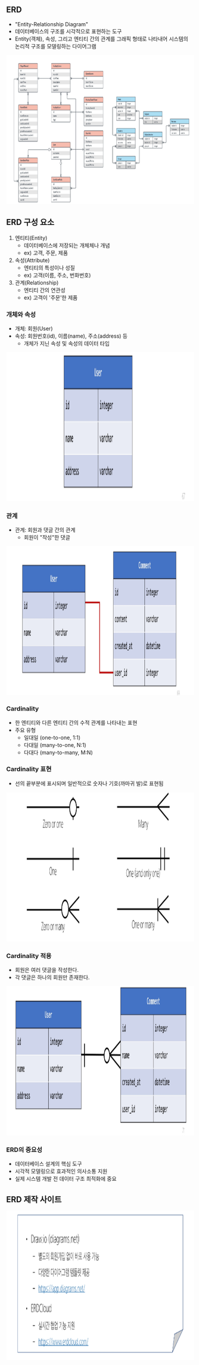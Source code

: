 ## ERD
- "Entity-Relationship Diagram"
- 데이터베이스의 구조를 시각적으로 표현하는 도구
- Entity(객체), 속성, 그리고 엔티티 간의 관계를 그래픽 형태로 나타내어 시스템의 논리적 구조를 모델링하는 다이어그램
<img src="images/image_8.png" width="600" height="400">

## ERD 구성 요소
1. 엔티티(Entity)
   - 데이터베이스에 저장되는  개체체나 개념
   - ex) 고객, 주문, 제품
2. 속성(Attribute)
   - 엔티티의 특성이나 성질
   - ex) 고객(이름, 주소, 번화번호)
3. 관계(Relationship)
   - 엔티티 간의 연관성
   - ex) 고객이 '주문'한 제품

### 개체와 속성
- 개체: 회원(User)
- 속성: 회원번호(id), 이름(name), 주소(address) 등
  - 개체가 지닌 속성 및 속성의 데이터 타입
<img src="images/image_9.png" width="600" height="400">

### 관계
- 관계: 회원과 댓글 간의 관계
  - 회원이 "작성"한 댓글
<img src="images/image_10.png" width="600" height="400">

### Cardinality
- 한 엔티티와 다른 엔티티 간의 수적 관계를 나타내는 표현
- 주요 유형
  - 일대일 (one-to-one, 1:1)
  - 다대일 (many-to-one, N:1)
  - 다대다 (many-to-many, M:N)

### Cardinality 표현
- 선의 끝부분에 표시되며 일반적으로 숫자나 기호(까마귀 발)로 표현됨
<img src="images/image_11.png" width="600" height="400">

### Cardinality 적용
- 회원은 여러 댓글을 작성한다.
- 각 댓글은 하나의 회원만 존재한다.
<img src="images/image_12.png" width="600" height="400">

### ERD의 중요성
- 데이터베이스 설계의 핵심 도구
- 시각적 모델링으로 효과적인 의사소통 지원
- 실제 시스템 개발 전 데이터 구조 최적화에 중요

## ERD 제작 사이트
<img src="images/image_13.png" width="600" height="400">